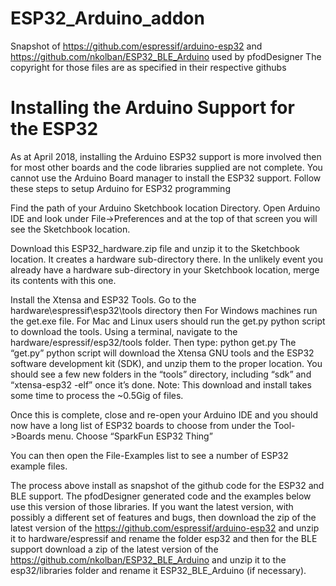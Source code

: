 # ESP32_Arduino_addon
Snapshot of https://github.com/espressif/arduino-esp32 and https://github.com/nkolban/ESP32_BLE_Arduino used by pfodDesigner
The copyright for those files are as specified in their respective githubs

# Installing the Arduino Support for the ESP32
As at April 2018, installing the Arduino ESP32 support is more involved then for most other boards and the code libraries supplied are not complete. You cannot use the Arduino Board manager to install the ESP32 support. Follow these steps to setup Arduino for ESP32 programming

Find the path of your Arduino Sketchbook location Directory. Open Arduino IDE and look under File->Preferences and at the top of that screen you will see the Sketchbook location.

Download this ESP32_hardware.zip file and unzip it to the Sketchbook location. It creates a hardware sub-directory there. In the unlikely event you already have a hardware sub-directory in your Sketchbook location, merge its contents with this one.

Install the Xtensa and ESP32 Tools. Go to the hardware\espressif\esp32\tools directory then
For Windows machines run the get.exe file. 
For Mac and Linux users should run the get.py python script to download the tools. Using a terminal, navigate to the hardware/espressif/esp32/tools folder. 
Then type: python get.py
The “get.py” python script will download the Xtensa GNU tools and the ESP32 software development kit (SDK), and unzip them to the proper location. 
You should see a few new folders in the “tools” directory, including “sdk” and “xtensa-esp32 -elf” once it’s done.
Note: This download and install takes some time to process the ~0.5Gig of files.

Once this is complete, close and re-open your Arduino IDE and you should now have a long list of ESP32 boards to choose from under the Tool->Boards menu. 
Choose “SparkFun ESP32 Thing”

You can then open the File-Examples list to see a number of ESP32 example files.

The process above install as snapshot of the github code for the ESP32 and BLE support. The pfodDesigner generated code and the examples below use this version of those libraries. If you want the latest version, with possibly a different set of features and bugs, then download the zip of the latest version of the https://github.com/espressif/arduino-esp32 and unzip it to hardware/espressif and rename the folder esp32 and then for the BLE support download a zip of the latest version of the https://github.com/nkolban/ESP32_BLE_Arduino and unzip it to the esp32/libraries folder and rename it ESP32_BLE_Arduino (if necessary).
